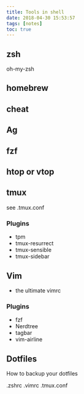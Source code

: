 ```yaml
---
title: Tools in shell
date: 2018-04-30 15:53:57
tags: [notes]
toc: true
---
```


## zsh
oh-my-zsh

## homebrew

## cheat

## Ag

## fzf

## htop or vtop

## tmux

see .tmux.conf

### Plugins
* tpm
* tmux-resurrect
* tmux-sensible
* tmux-sidebar

## Vim

* the ultimate vimrc
### Plugins
* fzf
* Nerdtree
* tagbar
* vim-airline

## Dotfiles

How to backup your dotfiles

.zshrc
.vimrc
.tmux.conf
